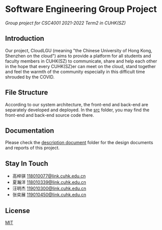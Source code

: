# Software Engineering Group Project
*Group project for CSC4001 2021-2022 Term2 in CUHK(SZ)*  

## Introduction
Our project, CloudLGU (meaning "the Chinese University of Hong Kong, Shenzhen on the cloud") aims to provide a platform for all students and faculty members in CUHK(SZ) to communicate, share and help each other in the hope that every CUHK(SZ)er can meet on the cloud, stand together and feel the warmth of the community especially in this difficult time shrouded by the COVID.

## File Structure
According to our system architecture, the front-end and back-end are separately developed and deployed. In the [src](https://github.com/118010077/SE-CloudLGU/blob/main/src/) folder, you may find the front-end and back-end source code there. 

## Documentation
Please check the [description document](https://github.com/118010077/SE-CloudLGU/blob/main/Design%20Document/) folder for the design documents and reports of this project.

## Stay In Touch
- 高梓骐 118010077@link.cuhk.edu.cn
- 夏瀚洋 118010339@link.cuhk.edu.cn
- 汪明杰 119010300@link.cuhk.edu.cn
- 张奕展 119010450@link.cuhk.edu.cn


## License
[MIT](https://opensource.org/licenses/MIT)
